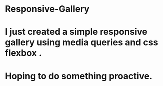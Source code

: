 # Responsive-Gallery
# I just created a simple responsive gallery using media queries and css flexbox .
# Hoping to do something proactive.
